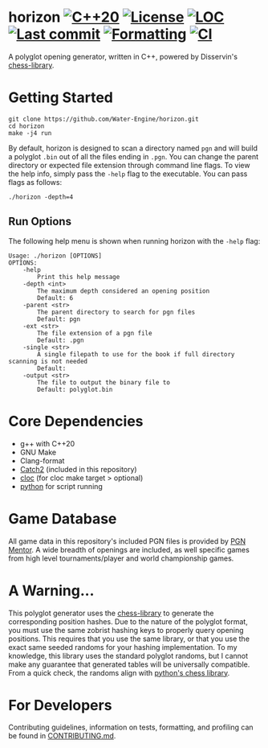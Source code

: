 # horizon [![C++20](https://img.shields.io/badge/C%2B%2B-20-blue?logo=c%2B%2B&logoColor=white)](https://en.cppreference.com/w/cpp/20.html) [![License](https://img.shields.io/github/license/Water-Engine/horizon)](LICENSE) [![LOC](https://img.shields.io/endpoint?url=https://raw.githubusercontent.com/Water-Engine/horizon/loc/.github/loc_badge.json)](https://github.com/Water-Engine/horizon/actions/workflows/loc.yml) [![Last commit](https://img.shields.io/github/last-commit/Water-Engine/horizon)](https://github.com/Water-Engine/horizon) [![Formatting](https://github.com/Water-Engine/horizon/actions/workflows/format.yml/badge.svg)](https://github.com/Water-Engine/horizon/actions/workflows/format.yml) [![CI](https://github.com/Water-Engine/horizon/actions/workflows/ci.yml/badge.svg)](https://github.com/Water-Engine/horizon/actions/workflows/ci.yml)
A polyglot opening generator, written in C++, powered by Disservin's [chess-library](https://github.com/Disservin/chess-library).

# Getting Started
```shell
git clone https://github.com/Water-Engine/horizon.git
cd horizon
make -j4 run
```

By default, horizon is designed to scan a directory named `pgn` and will build a polyglot `.bin` out of all the files ending in `.pgn`. You can change the parent directory or expected file extension through command line flags. To view the help info, simply pass the `-help` flag to the executable. You can pass flags as follows:
```shell
./horizon -depth=4
```

## Run Options
The following help menu is shown when running horizon with the `-help` flag:
```
Usage: ./horizon [OPTIONS]
OPTIONS:
    -help
        Print this help message
    -depth <int>
        The maximum depth considered an opening position
        Default: 6
    -parent <str>
        The parent directory to search for pgn files
        Default: pgn
    -ext <str>
        The file extension of a pgn file
        Default: .pgn
    -single <str>
        A single filepath to use for the book if full directory scanning is not needed
        Default:
    -output <str>
        The file to output the binary file to
        Default: polyglot.bin
```

# Core Dependencies
- g++ with C++20
- GNU Make
- Clang-format
- [Catch2](https://github.com/catchorg/Catch2) (included in this repository)
- [cloc](https://github.com/AlDanial/cloc) (for cloc make target > optional)
- [python](https://www.python.org/downloads/) for script running

# Game Database
All game data in this repository's included PGN files is provided by [PGN Mentor](https://www.pgnmentor.com/files.html). A wide breadth of openings are included, as well specific games from high level tournaments/player and world championship games.

# A Warning...
This polyglot generator uses the [chess-library](https://github.com/Disservin/chess-library) to generate the corresponding position hashes. Due to the nature of the polyglot format, you must use the same zobrist hashing keys to properly query opening positions. This requires that you use the same library, or that you use the exact same seeded randoms for your hashing implementation. To my knowledge, this library uses the standard polyglot randoms, but I cannot make any guarantee that generated tables will be universally compatible. From a quick check, the randoms align with [python's chess library](https://python-chess.readthedocs.io/en/latest/index.html).

# For Developers
Contributing guidelines, information on tests, formatting, and profiling can be found in [CONTRIBUTING.md](.github/CONTRIBUTING.md).
